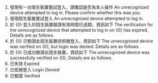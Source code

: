
1. 發現有一台陌生裝置嘗試登入，請確認是否為本人操作	An unrecognized device attempted to log in. Please confirm whether this was you.
2. 發現陌生裝置嘗試登入	An unrecognized device attempted to log in.
3. 於 {0} 登入的陌生裝置驗證有效時間已過期，資訊如下	The verification for the unrecognized device that attempted to log in on {0} has expired. Details are as follows.
4. 於 {0} 已驗證此陌生裝置但拒絕登入，資訊如下	The unrecognized device was verified on {0}, but login was denied. Details are as follows.
5. 於 {0} 已成功驗證此陌生裝置，資訊如下	The unrecognized device was successfully verified on {0}. Details are as follows.
6. 已失效	Expired
7. 已拒絕登入	Login Denied
8. 已驗證	Verified

